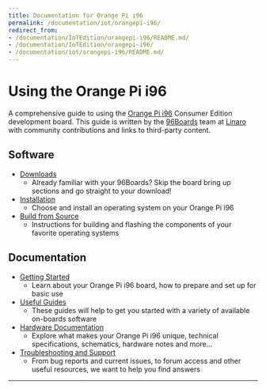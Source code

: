 ```yaml
---
title: Documentation for Orange Pi i96
permalink: /documentation/iot/orangepi-i96/
redirect_from:
- /documentation/IoTEdition/orangepi-i96/README.md/
- /documentation/IoTEdition/orangepi-i96/
- /documentation/iot/orangepi-i96/README.md/
---
```

# Using the Orange Pi i96

A comprehensive guide to using the [Orange Pi i96](https://www.96boards.org/product/orangepi-i96/) Consumer Edition development board. This guide is written by the [96Boards](https://www.96boards.org) team at [Linaro](http://www.linaro.org) with community contributions and links to third-party content.

## Software

- [Downloads](downloads/)
   - Already familiar with your 96Boards? Skip the board bring up sections and go straight to your download!
- [Installation](installation/)
   - Choose and install an operating system on your Orange Pi i96
- [Build from Source](build/)
   - Instructions for building and flashing the components of your favorite operating systems

## Documentation

- [Getting Started](getting-started/)
   - Learn about your Orange Pi i96 board, how to prepare and set up for basic use
- [Useful Guides](guides/)
   - These guides will help to get you started with a variety of available on-boards software
- [Hardware Documentation](hardware-docs/)
   - Explore what makes your Orange Pi i96 unique, technical specifications, schematics, hardware notes and more...
- [Troubleshooting and Support](support/)
   - From bug reports and current issues, to forum access and other useful resources, we want to help you find answers

***

